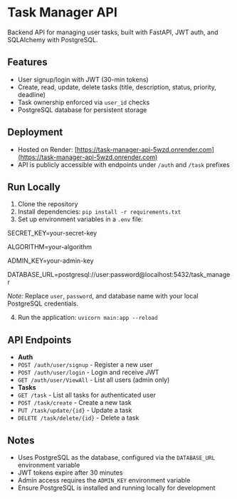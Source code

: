 # Task Manager API
Backend API for managing user tasks, built with FastAPI, JWT auth, and SQLAlchemy with PostgreSQL.

## Features
- User signup/login with JWT (30-min tokens)
- Create, read, update, delete tasks (title, description, status, priority, deadline)
- Task ownership enforced via `user_id` checks
- PostgreSQL database for persistent storage

## Deployment
- Hosted on Render: [https://task-manager-api-5wzd.onrender.com](https://task-manager-api-5wzd.onrender.com)
- API is publicly accessible with endpoints under `/auth` and `/task` prefixes

## Run Locally
1. Clone the repository
2. Install dependencies: `pip install -r requirements.txt`
3. Set up environment variables in a `.env` file:

SECRET_KEY=your-secret-key

ALGORITHM=your-algorithm

ADMIN_KEY=your-admin-key

DATABASE_URL=postgresql://user:password@localhost:5432/task_manager

*Note:* Replace `user`, `password`, and database name with your local PostgreSQL credentials.

4. Run the application: `uvicorn main:app --reload`

## API Endpoints
- **Auth**
- `POST /auth/user/signup` - Register a new user
- `POST /auth/user/login` - Login and receive JWT
- `GET /auth/user/ViewAll` - List all users (admin only)
- **Tasks**
- `GET /task` - List all tasks for authenticated user
- `POST /task/create` - Create a new task
- `PUT /task/update/{id}` - Update a task
- `DELETE /task/delete/{id}` - Delete a task

## Notes
- Uses PostgreSQL as the database, configured via the `DATABASE_URL` environment variable
- JWT tokens expire after 30 minutes
- Admin access requires the `ADMIN_KEY` environment variable
- Ensure PostgreSQL is installed and running locally for development